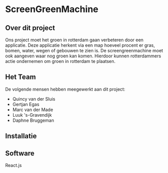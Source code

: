 # ScreenGreenMachine

## Over dit project
Ons project moet het groen in rotterdam gaan verbeteren door een applicatie. Deze applicatie herkent via een map hoeveel procent er gras, bomen, water, wegen of gebouwen te zien is. De screengreenmachine moet ook aangeven waar nog groen kan komen. Hierdoor kunnen rotterdammers actie ondernemen om groen in rotterdam te plaatsen.

## Het Team
De volgende mensen hebben meegewerkt aan dit project:
- Quincy van der Sluis
- Gertjan Egas
- Marc van der Made
- Luuk 's-Gravendijk
- Daphne Bruggeman

## Installatie
## Software
React.js
